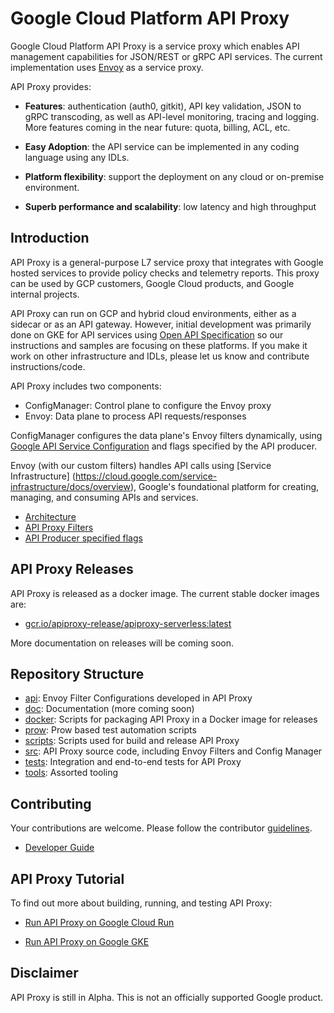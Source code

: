# Google Cloud Platform API Proxy

Google Cloud Platform API Proxy is a service proxy which enables API
management capabilities for JSON/REST or gRPC API services. The current
implementation uses [Envoy](https://www.envoyproxy.io/) as a service proxy.

API Proxy provides:

*   **Features**: authentication (auth0, gitkit), API key validation, JSON to
    gRPC transcoding, as well as API-level monitoring, tracing and logging. More
    features coming in the near future: quota, billing, ACL, etc.

*   **Easy Adoption**: the API service can be implemented in any coding language
    using any IDLs.

*   **Platform flexibility**: support the deployment on any cloud or on-premise
    environment.

*   **Superb performance and scalability**: low latency and high throughput

## Introduction

API Proxy is a general-purpose L7 service proxy that integrates with Google hosted
services to provide policy checks and telemetry reports. This proxy can be used by
GCP customers, Google Cloud products, and Google internal projects.

API Proxy can run on GCP and hybrid cloud environments, either as a sidecar or as an API gateway.
However, initial development was primarily done on GKE for API services using [Open API
Specification](https://openapis.org/specification) so our instructions
and samples are focusing on these platforms. If you make it work on other
infrastructure and IDLs, please let us know and contribute instructions/code.

API Proxy includes two components:

- ConfigManager: Control plane to configure the Envoy proxy
- Envoy: Data plane to process API requests/responses

ConfigManager configures the data plane's Envoy filters dynamically, using [Google API
Service Configuration](https://github.com/googleapis/googleapis/blob/master/google/api/service.proto)
and flags specified by the API producer.

Envoy (with our custom filters) handles API calls using [Service Infrastructure]
(https://cloud.google.com/service-infrastructure/docs/overview), Google's foundational
platform for creating, managing, and consuming APIs and services.

* [Architecture](/doc/architecture.png)
* [API Proxy Filters](doc/filters.png)
* [API Producer specified flags](docker/generic/start_proxy.py)

## API Proxy Releases

API Proxy is released as a docker image. The current stable docker images are:

- [gcr.io/apiproxy-release/apiproxy-serverless:latest](https://gcr.io/apiproxy-release/apiproxy-serverless:latest)

More documentation on releases will be coming soon.

## Repository Structure

* [api](/api): Envoy Filter Configurations developed in API Proxy
* [doc](/doc): Documentation (more coming soon)
* [docker](/docker): Scripts for packaging API Proxy in a Docker image for releases
* [prow](/prow): Prow based test automation scripts
* [scripts](/scripts): Scripts used for build and release API Proxy
* [src](/src): API Proxy source code, including Envoy Filters and Config Manager
* [tests](/tests): Integration and end-to-end tests for API Proxy
* [tools](/third_party/tools): Assorted tooling

## Contributing

Your contributions are welcome. Please follow the contributor [guidelines](CONTRIBUTING.md).

* [Developer Guide](DEVELOPER.md)

## API Proxy Tutorial

To find out more about building, running, and testing API Proxy:

* [Run API Proxy on Google Cloud Run](/doc/apiproxy-on-cloudrun.md)

* [Run API Proxy on Google GKE](/doc/apiproxy-on-k8s.md)

## Disclaimer

API Proxy is still in Alpha. This is not an officially supported Google product.